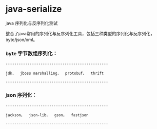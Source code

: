 # java-serialize
java 序列化与反序列化测试


整合了java常用的序列化与反序列化工具，包括三种类型的序列化与反序列化，byte/json/xml。

### byte 字节数组序列化：

```
-----------------------------------------------

jdk，  jboss marshalling，  protobuf，  thrift

-----------------------------------------------

```

### json 序列化：

```
-----------------------------------------------

jackson，  json-lib，  gson，  fastjson

-----------------------------------------------

```
